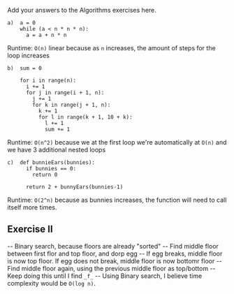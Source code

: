 Add your answers to the Algorithms exercises here.

```
a)  a = 0
    while (a < n * n * n):
      a = a + n * n
```
Runtime: `O(n)` linear because as `n` increases, the amount of steps for the loop increases 

```
b)  sum = 0

    for i in range(n):
      i += 1
      for j in range(i + 1, n):
        j += 1
        for k in range(j + 1, n):
          k += 1
          for l in range(k + 1, 10 + k):
            l += 1
            sum += 1
```
Runtime: `O(n^2)`  because we at the first loop we're automatically at `O(n)` and we have 3 additional nested loops

```
c)  def bunnieEars(bunnies):
      if bunnies == 0:
        return 0

      return 2 + bunnyEars(bunnies-1)
```
Runtime: `O(2^n)` because as bunnies increases, the function will need to call itself more times.

## Exercise II

-- Binary search, because floors are already "sorted"
-- Find middle floor between first flor and top floor, and dorp egg
-- If egg breaks, middle floor is now top floor. If egg does not break, middle floor is now bottomr floor
-- Find middle floor again, using the previous middle floor as top/bottom
-- Keep doing this until I find `_f_`
-- Using Binary search, I believe time complexity would be `O(log n)`.